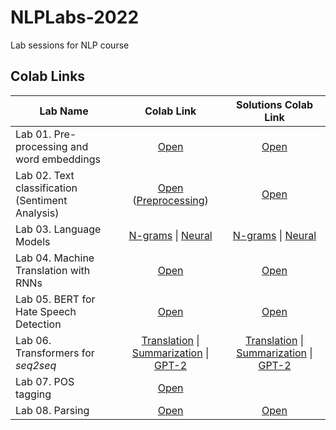 # NLPLabs-2022

Lab sessions for NLP course

## Colab Links

| Lab Name                                         | Colab Link                                                                                                                                                                                                                                                                                                                                                                                                                                                     | Solutions Colab Link                                                                                                                                                                                                                                                                                                                                                                                                                                                                         |
|--------------------------------------------------|:--------------------------------------------------------------------------------------------------------------------------------------------------------------------------------------------------------------------------------------------------------------------------------------------------------------------------------------------------------------------------------------------------------------------------------------------------------------:|:--------------------------------------------------------------------------------------------------------------------------------------------------------------------------------------------------------------------------------------------------------------------------------------------------------------------------------------------------------------------------------------------------------------------------------------------------------------------------------------------:|
| Lab 01. Pre-processing and word embeddings       | [Open](https://colab.research.google.com/github/ImperialNLP/NLPLabs-2022/blob/main/lab01-preprocessing-and-word-embeddings/lab01_PreprocessingAndEmbeddings.ipynb)                                                                                                                                                                                                                                                                                             | [Open](https://colab.research.google.com/github/ImperialNLP/NLPLabs-2022/blob/main/lab01-preprocessing-and-word-embeddings/lab01_solutions.ipynb)                                                                                                                                                                                                                                                                                                                                            |
| Lab 02. Text classification (Sentiment Analysis) | [Open](https://colab.research.google.com/github/ImperialNLP/NLPLabs-2022/blob/main/lab02-sentiment-classification/lab02.ipynb#scrollTo=FE8B9-L8U0aZ) ([Preprocessing](https://colab.research.google.com/github/ImperialNLP/NLPLabs-2022/blob/main/lab02-sentiment-classification/Preprocessing_with_torchtext.ipynb))                                                                                                                                          | [Open](https://colab.research.google.com/github/ImperialNLP/NLPLabs-2022/blob/main/lab02-sentiment-classification/lab02_solutions.ipynb)                                                                                                                                                                                                                                                                                                                                                     |
| Lab 03. Language Models                          | [N-grams](https://colab.research.google.com/github/ImperialNLP/NLPLabs-2022/blob/main/lab03-language-models/lab03_1_NgramLMs.ipynb) \| [Neural](https://colab.research.google.com/github/ImperialNLP/NLPLabs-2022/blob/main/lab03-language-models/lab03_2_NeuralLMs.ipynb)                                                                                                                                                                                     | [N-grams](https://colab.research.google.com/github/ImperialNLP/NLPLabs-2022/blob/main/lab03-language-models/lab03_1_NgramLMs_Solutions.ipynb) \| [Neural](https://colab.research.google.com/github/ImperialNLP/NLPLabs-2022/blob/main/lab03-language-models/lab03_2_NeuralLMs_Solutions.ipynb)                                                                                                                                                                                               |
| Lab 04. Machine Translation with RNNs            | [Open](https://colab.research.google.com/github/ImperialNLP/NLPLabs-2022/blob/main/lab04-MT-with-RNNs/lab04_mt.ipynb)                                                                                                                                                                                                                                                                                                                                          | [Open](https://colab.research.google.com/github/ImperialNLP/NLPLabs-2022/blob/main/lab04-MT-with-RNNs/lab04_mt_solutions.ipynb#scrollTo=1eLd2J2B1i2u)                                                                                                                                                                                                                                                                                                                                        |
| Lab 05. BERT for Hate Speech Detection           | [Open](https://colab.research.google.com/github/ImperialNLP/NLPLabs-2022/blob/main/lab05-BERT-for-hate-speech-detection/lab05.ipynb)                                                                                                                                                                                                                                                                                                                           | [Open](https://colab.research.google.com/github/ImperialNLP/NLPLabs-2022/blob/main/lab05-BERT-for-hate-speech-detection/lab05_solutions.ipynb)                                                                                                                                                                                                                                                                                                                                               |
| Lab 06. Transformers for *seq2seq*               | [Translation](https://colab.research.google.com/github/ImperialNLP/NLPLabs-2022/blob/main/lab06-seq2seq-Transformers/00-translation/lab.ipynb) \| [Summarization](https://colab.research.google.com/github/ImperialNLP/NLPLabs-2022/blob/main/lab06-seq2seq-Transformers/01-summarization/t5-sum.ipynb) \| [GPT-2](https://colab.research.google.com/github/ImperialNLP/NLPLabs-2022/blob/main/lab06-seq2seq-Transformers/02-decoding-with-gpt2/gpt-gen.ipynb) | [Translation](https://colab.research.google.com/github/ImperialNLP/NLPLabs-2022/blob/main/lab06-seq2seq-Transformers/00-translation/lab_solutions.ipynb) \| [Summarization](https://colab.research.google.com/github/ImperialNLP/NLPLabs-2022/blob/main/lab06-seq2seq-Transformers/01-summarization/t5-sum-solutions.ipynb) \| [GPT-2](https://colab.research.google.com/github/ImperialNLP/NLPLabs-2022/blob/main/lab06-seq2seq-Transformers/02-decoding-with-gpt2/gpt-gen-solutions.ipynb) |
| Lab 07. POS tagging                              | [Open](https://colab.research.google.com/github/ImperialNLP/NLPLabs-2022/blob/main/lab07-POStagging/lab07_POStagging.ipynb)                                                                                                                                                                                                                                                                                                                                    |                                                                                                                                                                                                                                                                                                                                                                                                                                                                                              |
| Lab 08. Parsing                                  | [Open](https://github.com/ImperialNLP/NLPLabs-2022/blob/main/lab08-parsing/lab08-parsing-lab-questions.pdf)                                                                                                                                                                                                                                                                                                                                                  | [Open](https://github.com/ImperialNLP/NLPLabs-2022/blob/main/lab08-parsing/lab08-parsing-lab-solutions.pdf)                                                                                                                                                                                                                                                                                                                                                                                                                                                                                             |
